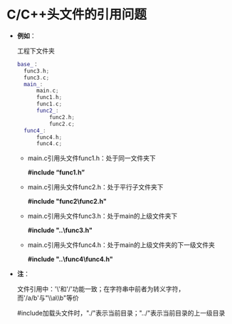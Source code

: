 # C/C++头文件的引用问题

- **例如**：

  工程下文件夹

  ```c++
  base_：
  	func3.h;
  	func3.c;
  	main_:
  		main.c;
  		func1.h;
  		func1.c;
  		func2_:
  			func2.h;
  			func2.c;
  	func4_:
  		func4.h;
  		func4.c;
  ```

  - main.c引用头文件func1.h：处于同一文件夹下

    **#include “func1.h”**

  - main.c引用头文件func2.h：处于平行子文件夹下

    **#include "func2\func2.h"**

  - main.c引用头文件func3.h：处于main的上级文件夹下

    **#include "..\func3.h"**

  - main.c引用头文件func4.h：处于main的上级文件夹的下一级文件夹

    **#include "..\func4\func4.h"**

- **注**：

  文件引用中：'\\'和'/'功能一致；在字符串中前者为转义字符，而'/a/b'与"\\\a\\\b"等价

  #include加载头文件时，"./"表示当前目录；"../"表示当前目录的上一级目录

  